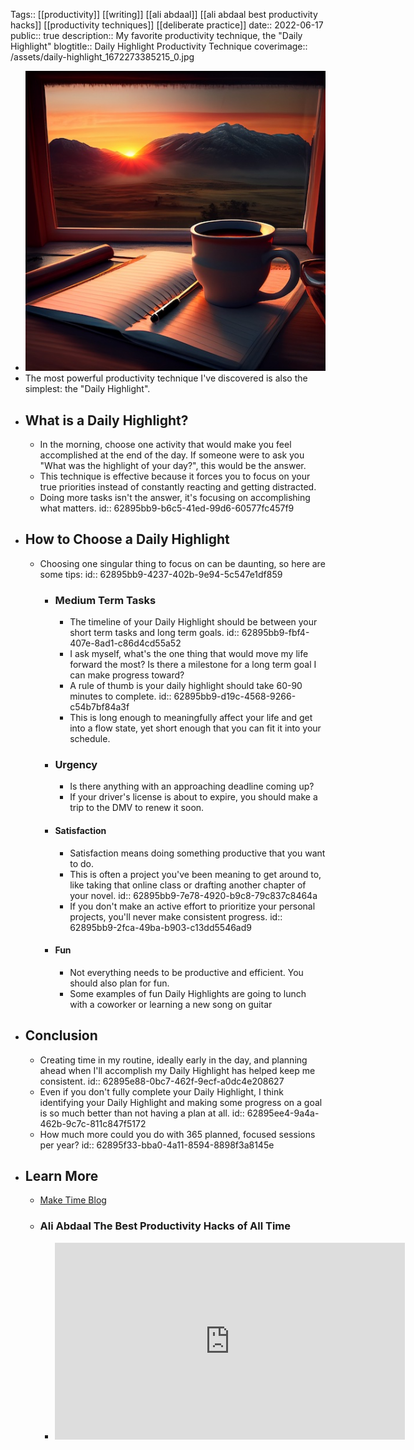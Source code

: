 Tags:: [[productivity]] [[writing]] [[ali abdaal]] [[ali abdaal best productivity hacks]] [[productivity techniques]] [[deliberate practice]]
date:: 2022-06-17
public:: true
description:: My favorite productivity technique, the "Daily Highlight"
blogtitle:: Daily Highlight Productivity Technique
coverimage:: /assets/daily-highlight_1672273385215_0.jpg

- ![daily-highlight.jpg](../assets/daily-highlight_1672273385215_0.jpg)
- The most powerful productivity technique I've discovered is also the simplest: the "Daily Highlight".
- ## What is a Daily Highlight?
	- In the morning, choose one activity that would make you feel accomplished at the end of the day. If someone were to ask you "What was the highlight of your day?", this would be the answer.
	- This technique is effective because it forces you to focus on your true priorities instead of constantly reacting and getting distracted.
	- Doing more tasks isn't the answer, it's focusing on accomplishing what matters.
	  id:: 62895bb9-b6c5-41ed-99d6-60577fc457f9
- ## How to Choose a Daily Highlight
	- Choosing one singular thing to focus on can be daunting, so here are some tips:
	  id:: 62895bb9-4237-402b-9e94-5c547e1df859
		- ### Medium Term Tasks
			- The timeline of your Daily Highlight should be between your short term tasks and long term goals. 
			  id:: 62895bb9-fbf4-407e-8ad1-c86d4cd55a52
			- I ask myself, what's the one thing that would move my life forward the most? Is there a milestone for a long term goal I can make progress toward?
			- A rule of thumb is your daily highlight should take 60-90 minutes to complete.
			  id:: 62895bb9-d19c-4568-9266-c54b7bf84a3f
			- This is long enough to meaningfully affect your life and get into a flow state, yet short enough that you can fit it into your schedule.
		- ### Urgency
			- Is there anything with an approaching deadline coming up?
			- If your driver's license is about to expire, you should make a trip to the DMV to renew it soon.
		- #### Satisfaction
			- Satisfaction means doing something productive that you want to do.
			- This is often a project you've been meaning to get around to, like taking that online class or drafting another chapter of your novel.
			  id:: 62895bb9-7e78-4920-b9c8-79c837c8464a
			- If you don't make an active effort to prioritize your personal projects, you'll never make consistent progress.
			  id:: 62895bb9-2fca-49ba-b903-c13dd5546ad9
		- #### Fun
			- Not everything needs to be productive and efficient. You should also plan for fun.
			- Some examples of fun Daily Highlights are going to lunch with a coworker or learning a new song on guitar
- ## Conclusion
	- Creating time in my routine, ideally early in the day, and planning ahead when I'll accomplish my Daily Highlight has helped keep me consistent.
	  id:: 62895e88-0bc7-462f-9ecf-a0dc4e208627
	- Even if you don't fully complete your Daily Highlight, I think identifying your Daily Highlight and making some progress on a goal is so much better than not having a plan at all.
	  id:: 62895ee4-9a4a-462b-9c7c-811c847f5172
	- How much more could you do with 365 planned, focused sessions per year?
	  id:: 62895f33-bba0-4a11-8594-8898f3a8145e
- ## Learn More
	- [Make Time Blog](https://maketime.blog/article/feeling-busy-and-distracted-its-not-your-fault/)
	- ### Ali Abdaal The Best Productivity Hacks of All Time
		- <iframe width="560" height="315" src="https://www.youtube.com/embed/4aYVLpY5FYU?start=397" title="YouTube video player" frameborder="0" allow="accelerometer; autoplay; clipboard-write; encrypted-media; gyroscope; picture-in-picture" allowfullscreen></iframe>